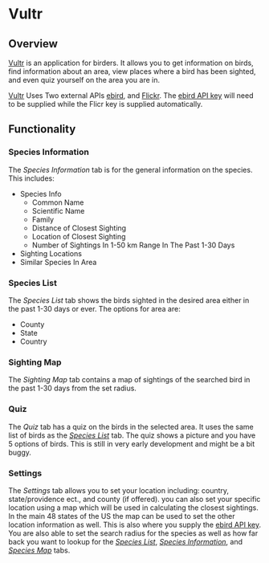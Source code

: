 # Vultr

## Overview
[Vultr](https://lvan.shinyapps.io/Vultr/) is an application for birders. It allows you to get information on birds, find information about an area, view places where a bird has been sighted, and even quiz yourself on the area you are in.

[Vultr](https://lvan.shinyapps.io/Vultr/) Uses Two external APIs [ebird](https://ebird.org/home), and  [Flickr](https://flickr.com). The [ebird API key](https://ebird.org/api/keygen) will need to be supplied while the Flicr key is supplied automatically.

## Functionality

### Species Information

The _Species Information_ tab is for the general information on the species. This includes:
* Species Info
  - Common Name
  - Scientific Name
  - Family
  - Distance of Closest Sighting
  - Location of Closest Sighting
  - Number of Sightings In 1-50 km Range In The Past 1-30 Days
* Sighting Locations
* Similar Species In Area

### Species List

The _Species List_ tab shows the birds sighted in the desired area either in the past 1-30 days or ever. The options for area are:
* County
* State
* Country

### Sighting Map

The _Sighting Map_ tab contains a map of sightings of the searched bird in the past 1-30 days from the set radius.

### Quiz

The _Quiz_ tab has a quiz on the birds in the selected area. It uses the same list of birds as the  [_Species List_](README.md#species-list) tab. The quiz shows a picture and you have 5 options of birds. This is still in very early development and might be a bit buggy.

### Settings

The _Settings_ tab allows you to set your location including: country, state/providence ect., and county (if offered). you can also set your specific location using a map which will be used in calculating the closest sightings. In the main 48 states of the US the map can be used to set the other location information as well. This is also where you supply the [ebird API key](https://ebird.org/api/keygen). You are also able to set the search radius for the species as well as how far back you want to lookup for the [_Species List_](README.md#species-list), [_Species Information_](README.md#species-information), and [_Species Map_](README.md#sighting-map) tabs.

